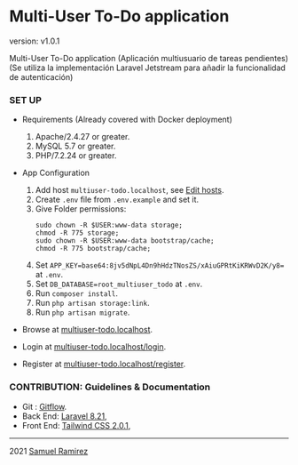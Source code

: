 # Multi-User To-Do application
 
version: v1.0.1
 
Multi-User To-Do application (Aplicación multiusuario de tareas pendientes) (Se utiliza la implementación Laravel Jetstream para añadir la funcionalidad de autenticación)
 
### SET UP
* Requirements (Already covered with Docker deployment)
	1. Apache/2.4.27 or greater.
	2. MySQL 5.7 or greater.
	3. PHP/7.2.24 or greater.
  
* App Configuration
    1. Add host `multiuser-todo.localhost`,
        	see [Edit hosts](https://dinahosting.com/ayuda/como-modificar-el-fichero-hosts).        	
    2. Create `.env` file from `.env.example` and set it.
	3. Give Folder permissions:	
	    ```
	    sudo chown -R $USER:www-data storage;
        chmod -R 775 storage;
        sudo chown -R $USER:www-data bootstrap/cache;
        chmod -R 775 bootstrap/cache;
	    ```
    4. Set `APP_KEY=base64:8jv5dNpL4Dn9hHdzTNosZS/xAiuGPRtKiKRWvD2K/y8=` at `.env`.
    5. Set `DB_DATABASE=root_multiuser_todo` at `.env`.     	
	6. Run `composer install`.
	7. Run `php artisan storage:link`. 
	8. Run `php artisan migrate`. 	

* Browse at [multiuser-todo.localhost](http://http://multiuser-todo.localhost).
 
* Login at [multiuser-todo.localhost/login](http://http://multiuser-todo.localhost/login).

* Register at [multiuser-todo.localhost/register](http://http://multiuser-todo.localhost/register).
 
### CONTRIBUTION: Guidelines & Documentation
 
* Git :
    [Gitflow](http://nvie.com/posts/a-successful-git-branching-model).
* Back End:
    [Laravel 8.21](https://laravel.com/docs/8.x),
* Front End:
    [Tailwind CSS 2.0.1](https://tailwindcss.com/docs),
 
***
 
2021 [Samuel Ramirez](https://github.com/Samvel24/)